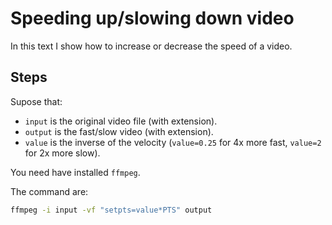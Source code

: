 # Speeding up/slowing down video

In this text I show how to increase or decrease the speed of a video.

## Steps

Supose that:
* `input` is the original video file (with extension).
* `output` is the fast/slow video (with extension).
* `value` is the inverse of the velocity (`value=0.25` for 4x more fast, `value=2` for 2x more slow).

You need have installed `ffmpeg`.

The command are:
```bash
ffmpeg -i input -vf "setpts=value*PTS" output
```
